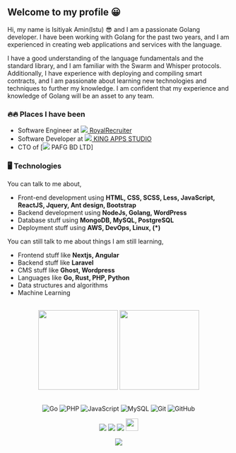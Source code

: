 ## Welcome to my profile 😀
Hi, my name is Isitiyak Amin(Istu) 😎 and I am a passionate Golang developer. I have been working with Golang for the past two years, and I am experienced in creating web applications and services with the language. 

I have a good understanding of the language fundamentals and the standard library, and I am familiar with the Swarm and Whisper protocols. Additionally, I have experience with deploying and compiling smart contracts, and I am passionate about learning new technologies and techniques to further my knowledge. I am confident that my experience and knowledge of Golang will be an asset to any team.

### 🔥🔥 Places I have been
- Software Engineer at [![](https://avatars2.githubusercontent.com/u/1757387?s=16&v=4) RoyalRecruiter](https://royalrecruiter.com.com/)
- Software Developer at [![](https://avatars2.githubusercontent.com/u/15325217?s=16&v=4) KING APPS STUDIO](https://kingappsstudio.com)
- CTO of [![](https://avatars2.githubusercontent.com/u/44778862?s=16&v=4) PAFG BD LTD]

### 🖥 Technologies

You can talk to me about,
- Front-end development using **HTML, CSS, SCSS, Less, JavaScript, ReactJS, Jquery, Ant design, Bootstrap**
- Backend development using **NodeJs, Golang, WordPress**
- Database stuff using **MongoDB, MySQL, PostgreSQL**
- Deployment stuff using **AWS, DevOps, Linux, (*)**

You can still talk to me about things I am still learning,
- Frontend stuff like **Nextjs, Angular**
- Backend stuff like **Laravel**
- CMS stuff like **Ghost, Wordpress**
- Languages like **Go, Rust, PHP, Python**
- Data structures and algorithms
- Machine Learning
<br>

<!-- GITHUB STATUS -->
<div align="center">
  <img height="180em" src="https://github-readme-stats.vercel.app/api?username=istiyakaminsanto&show_icons=true&theme=dark&include_all_commits=true&count_private=true"/>
  <img height="180em" src="https://github-readme-stats.vercel.app/api/top-langs/?username=istiyakaminsanto&layout=compact&langs_count=10&theme=dark"/>

  <!-- TEMAS: dark, radical, merko, gruvbox, tokyonight, onedark, cobalt, synthwave, highcontrast, dracula -->
</div>

<br>

<!-- TECNOLOGIAS -->
<div align="center">

![Go](https://img.shields.io/badge/go-%2300ADD8.svg?style=flat-squar&logo=go&logoColor=white)
![PHP](https://img.shields.io/badge/php-%23777BB4.svg?style=flat-squar&logo=php&logoColor=white)
![JavaScript](https://img.shields.io/badge/-JavaScript-black?style=flat-square&logo=javascript)
![MySQL](https://img.shields.io/badge/-MySQL-black?style=flat-square&logo=mysql)
![Git](https://img.shields.io/badge/-Git-black?style=flat-square&logo=git)
![GitHub](https://img.shields.io/badge/-GitHub-181717?style=flat-square&logo=github)

</div>

<!-- REDES SOCIAIS -->
<div align="center">
  <a href="https://www.youtube.com/istiyakamin" target="_blank"><img src="https://img.shields.io/badge/YouTube-FF0000?style=for-the-badge&logo=youtube&logoColor=white" target="_blank"></a>
  <a href="https://instagram.com/istiyakamin10" target="_blank"><img src="https://img.shields.io/badge/-Instagram-%23E4405F?style=for-the-badge&logo=instagram&logoColor=white" target="_blank"></a>
  <a href="https://www.linkedin.com/in/istiyak-amin/" target="_blank"><img src="https://img.shields.io/badge/-LinkedIn-%230077B5?style=for-the-badge&logo=linkedin&logoColor=white" target="_blank"></a>  
   <a href="mailto:istiyakaminsanto@gmail.com" target="_blank"><img src="https://play-lh.googleusercontent.com/D1Dz2BjPYev_oyksKXsdtAS66a_2Ql-sklpzTnwR9lqnDG_P5lAJEtfR70FudJ0XMA=s48-rw" style='width: 28px' target="_blank"></a>  
  
  ![](https://visitor-badge.glitch.me/badge?page_id=istiyakaminsanto)
</div>
